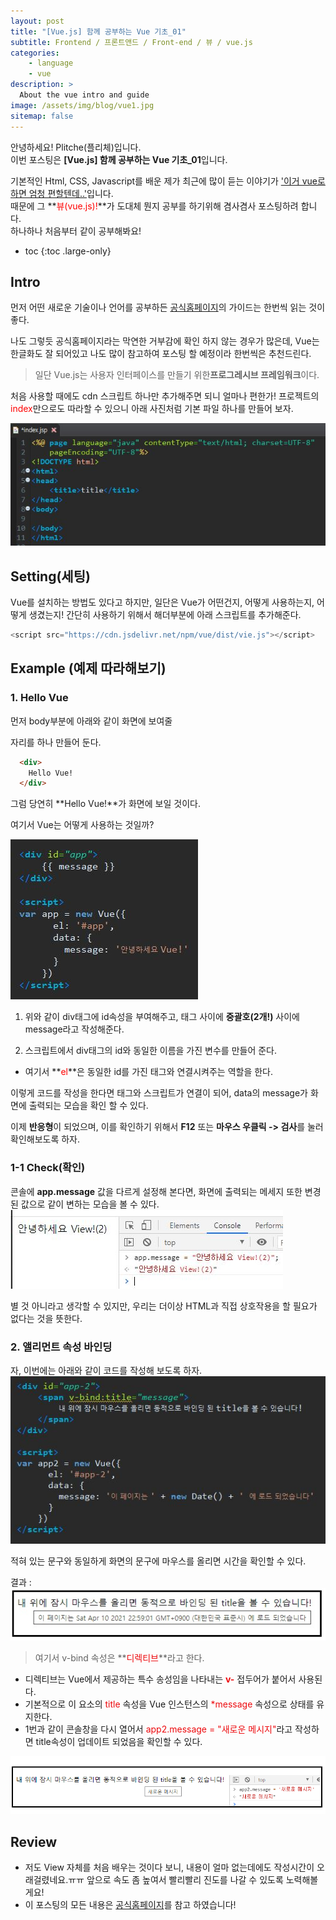 ```yaml
---
layout: post
title: "[Vue.js] 함께 공부하는 Vue 기초_01"
subtitle: Frontend / 프론트앤드 / Front-end / 뷰 / vue.js
categories:
    - language
    - vue
description: >
  About the vue intro and guide
image: /assets/img/blog/vue1.jpg
sitemap: false
---
```


안녕하세요! Plitche(플리체)입니다.  
이번 포스팅은 **[Vue.js] 함께 공부하는 Vue 기초_01**입니다.  

기본적인 Html, CSS, Javascript를 배운 제가 최근에 많이 듣는 이야기가 <U>'이거 vue로 하면 엄청 편할텐데..'</U>입니다.  
때문에 그 **<font color="red">뷰(vue.js)!</font>**가 도대체 뭔지 공부를 하기위해 겸사겸사 포스팅하려 합니다.  
하나하나 처음부터 같이 공부해봐요!  

* toc
{:toc .large-only}

## Intro
먼저 어떤 새로운 기술이나 언어를 공부하든 [공식홈페이지](https://kr.vuejs.org/v2/guide/index.html)의 가이드는 한번씩 읽는 것이 좋다.  

나도 그렇듯 공식홈페이지라는 막연한 거부감에 확인 하지 않는 경우가 많은데, Vue는 한글화도 잘 되어있고 나도 많이 참고하여 포스팅 할 예정이라 한번씩은 추천드린다.  

> 일단 Vue.js는 사용자 인터페이스를 만들기 위한**프로그레시브 프레임워크**이다.  

처음 사용할 때에도 cdn 스크립트 하나만 추가해주면 되니 얼마나 편한가!  프로젝트의 <font color="red">index</font>만으로도 따라할 수 있으니 아래 사진처럼 기본 파일 하나를 만들어 보자.

![](/assets/post/vue/20210410/01.JPG)

## Setting(세팅)
Vue를 설치하는 방법도 있다고 하지만, 일단은 Vue가 어떤건지, 어떻게 사용하는지, 어떻게 생겼는지! 간단히 사용하기 위해서 해더부분에 아래 스크립트를 추가해준다.
```js
<script src="https://cdn.jsdelivr.net/npm/vue/dist/vie.js"></script>
```

## Example (예제 따라해보기)
### 1. Hello Vue
먼저 body부분에 아래와 같이 화면에 보여줄 <div>자리를 하나 만들어 둔다.
```html
  <div>
    Hello Vue!
  </div>
```
그럼 당연히 **Hello Vue!**가 화면에 보일 것이다.  

여기서 Vue는 어떻게 사용하는 것일까?  

![](/assets/post/vue/20210410/02.JPG)  
1. 위와 같이 div태그에 id속성을 부여해주고, 태그 사이에 **중괄호(2개!)** 사이에 message라고 작성해준다.

2. 스크립트에서 div태그의 id와 동일한 이름을 가진 변수를 만들어 준다.  
  * 여기서 **<font color="red">el</font>**은 동일한 id를 가진 태그와 연결시켜주는 역할을 한다.

이렇게 코드를 작성을 한다면 태그와 스크립트가 연결이 되어, data의 message가 화면에 출력되는 모습을 확인 할 수 있다.  

이제 **반응형**이 되었으며, 이를 확인하기 위해서 **F12** 또는 **마우스 우클릭 -> 검사**를 눌러 확인해보도록 하자.

### 1-1 Check(확인)
콘솔에 **app.message** 값을 다르게 설정해 본다면, 화면에 출력되는 메세지 또한 변경된 값으로 같이 변하는 모습을 볼 수 있다.  
![](/assets/post/vue/20210410/03.JPG)  

별 것 아니라고 생각할 수 있지만, 우리는 더이상 HTML과 직접 상호작용을 할 필요가 없다는 것을 뜻한다. 

### 2. 앨리먼트 속성 바인딩
자, 이번에는 아래와 같이 코드를 작성해 보도록 하자.
![](/assets/post/vue/20210410/04.JPG)  

적혀 있는 문구와 동일하게 화면의 문구에 마우스를 올리면 시간을 확인할 수 있다.  

결과 : ![](/assets/post/vue/20210410/05.JPG)  

> 여기서 v-bind 속성은 **<font color="redorange">디렉티브</font>**라고 한다.  

* 디렉티브는 Vue에서 제공하는 특수 송성임을 나타내는 **<font color="redorange">v-</font>** 접두어가 붙어서 사용된다. 
* 기본적으로 이 요소의 <font color="redorange">title</font> 속성을 Vue 인스턴스의 <font color="redorange">*message</font> 속성으로 상태를 유지한다.
* 1번과 같이 콘솔창을 다시 열어서 <font color="redorange">app2.message = "새로운 메시지"</font>라고 작성하면 title속성이 업데이트 되었음을 확인할 수 있다.  

![](/assets/post/vue/20210410/06.png)

## Review
* 저도 View 자체를 처음 배우는 것이다 보니, 내용이 얼마 없는데에도 작성시간이 오래걸렸네요.ㅠㅠ 앞으로 속도 좀 높여서 빨리빨리 진도를 나갈 수 있도록 노력해볼게요!
* 이 포스팅의 모든 내용은 [공식홈페이지](https://kr.vuejs.org/v2/guide/index.html)를 참고 하였습니다!
